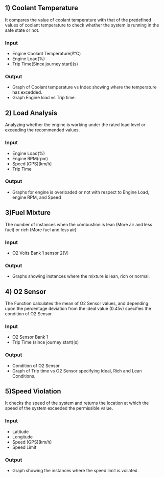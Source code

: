 ## 1) Coolant Temperature
It compares the value of coolant temperature with that of the predefined
values of coolant temperature to check whether the system is running in the safe state or not.

 ### Input
 
-   Engine Coolant Temperature(Â°C)
-   Engine Load(%)
-   Trip Time(Since journey start)(s)

### Output

-   Graph of Coolant temperature vs Index showing where the temperature has excedded.
-   Graph Engine load vs Trip time.

## 2) Load Analysis
Analyzing whether the engine is working under the rated load level or exceeding
the recommended values.

### Input 
-   Engine Load(%)
-   Engine RPM(rpm)
-   Speed (GPS)(km/h)
-   Trip Time

### Output
-   Graphs for engine is overloaded or not with respect to Engine Load, engine RPM, and Speed

## 3)Fuel Mixture
The number of instances when the combustion is lean (More air and
less fuel) or rich (More fuel and less air)

### Input
 
-   O2 Volts Bank 1 sensor 2(V)

### Output
 
-   Graphs showing instances where the mixture is lean, rich or normal.

## 4) O2 Sensor
The Function calculates the mean of O2 Sensor values, and depending upon the percentage deviation from the ideal value (0.45v) specifies the condition of O2 Sensor.

### Input

- O2 Sensor Bank 1
- Trip Time (since journey start)(s)

### Output

- Condition of O2 Sensor
- Graph of Trip time vs O2 Sensor specifying Ideal, Rich and Lean Conditions.

## 5)Speed Violation
It checks the speed of the system and returns the location at which the speed
of the system exceeded the permissible value.

 ### Input

-   Latitude
-   Longitude
-   Speed (GPS)(km/h)
-   Speed Limit

### Output
 
-   Graph showing the instances where the speed limit is voilated.

